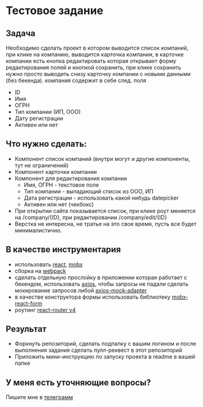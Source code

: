 # Тестовое задание

## Задача
Необходимо сделать проект в котором выводится список компаний, при клике на компанию, выводится карточка компании, в карточке компании есть кнопка редактировать которая открывает форму редактирования полей и кнопкой сохранить, при клике сохранить нужно просто выводить снизу карточку компании с новыми данными (без бекенда). компания содержит в себе след. поля
- ID
- Имя
- ОГРН
- Тип компании (ИП, ООО)
- Дату регистрации
- Активен или нет

## Что нужно сделать:
   - Компонент список компаний (внутри могут и другие компоненты, тут не ограничений)
   - Компонент карточки компании 
   - Компонент для редактирования компании
       - Имя, ОГРН - текстовое поле
       - Тип компании - выпадающий список из ООО, ИП
       - Дата регистрации - использовать какой нибудь datepicker
       - Активен или нет (чекбокс)
   - При открытии сайта показывается список, при клике роут меняется на /company/{ID}, при редактировании /company/edit/{ID}
   - Верстка не интересна, не тратье на это свое время, пусть все будет минималистично.
   
## В качестве инструментария
  - использовать [react](https://reactjs.org/), [mobx](https://github.com/mobxjs/mobx)
  - сборка на [webpack](https://webpack.js.org/)
  - сделать отдельную прослойку в приложении которая работает с бекендом, использовать [axios](https://github.com/axios/axios), чтобы запросы не падали сделать мокирование запросов либой [axios-mock-adapter](https://github.com/ctimmerm/axios-mock-adapter)
  - в качестве конструктора формы использовать библиотеку [mobx-react-form](https://github.com/foxhound87/mobx-react-form)
  - роутинг [react-router v4](https://github.com/ReactTraining/react-router)
  
## Результат
  - Форкнуть репозиторий, сделать подпапку с вашим логином и после выполнения задания сделать пулл-реквест в этот репозиторий
  - Приложить мини-инструкцию по запуску проекта в readme в вашей папке
  
## У меня есть уточняющие вопросы?
   Пишите мне в [телеграмм](https://telegram.me/BenderRodriguez)

